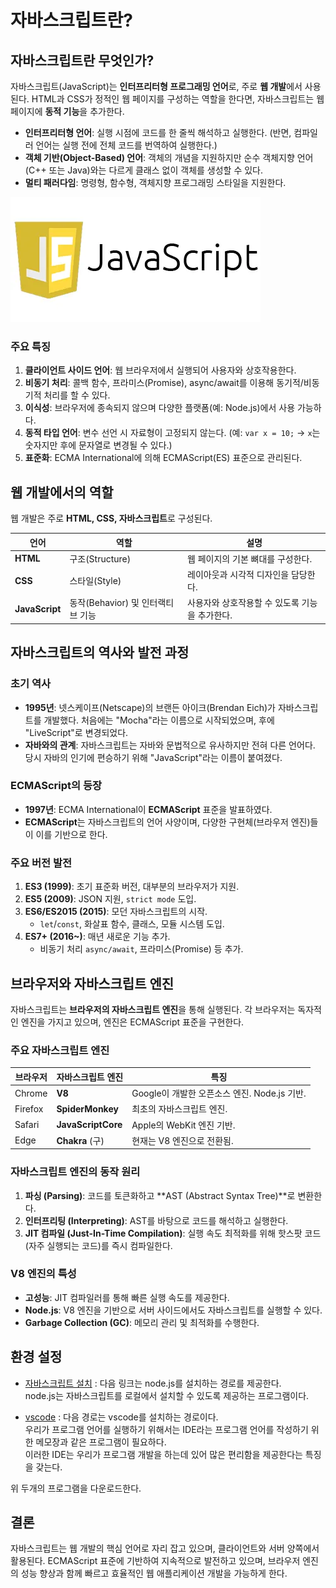 # 자바스크립트란?

## **자바스크립트란 무엇인가?**

자바스크립트(JavaScript)는 **인터프리터형 프로그래밍 언어**로, 주로 **웹 개발**에서 사용된다. HTML과 CSS가 정적인 웹 페이지를 구성하는 역할을 한다면, 자바스크립트는 웹 페이지에 **동적 기능**을 추가한다.

- **인터프리터형 언어**: 실행 시점에 코드를 한 줄씩 해석하고 실행한다. (반면, 컴파일러 언어는 실행 전에 전체 코드를 번역하여 실행한다.)
- **객체 기반(Object-Based) 언어**: 객체의 개념을 지원하지만 순수 객체지향 언어(C++ 또는 Java)와는 다르게 클래스 없이 객체를 생성할 수 있다.
- **멀티 패러다임**: 명령형, 함수형, 객체지향 프로그래밍 스타일을 지원한다.

<img src="00_img/javascript-logo.png"/>

### **주요 특징**
1. **클라이언트 사이드 언어**: 웹 브라우저에서 실행되어 사용자와 상호작용한다.
2. **비동기 처리**: 콜백 함수, 프라미스(Promise), async/await를 이용해 동기적/비동기적 처리를 할 수 있다.
3. **이식성**: 브라우저에 종속되지 않으며 다양한 플랫폼(예: Node.js)에서 사용 가능하다.
4. **동적 타입 언어**: 변수 선언 시 자료형이 고정되지 않는다. (예: `var x = 10;` → `x`는 숫자지만 후에 문자열로 변경될 수 있다.)
5. **표준화**: ECMA International에 의해 ECMAScript(ES) 표준으로 관리된다.


## **웹 개발에서의 역할**

웹 개발은 주로 **HTML, CSS, 자바스크립트**로 구성된다. 

| 언어         | 역할                                         | 설명                                       |
|--------------|---------------------------------------------|--------------------------------------------|
| **HTML**    | 구조(Structure)                              | 웹 페이지의 기본 뼈대를 구성한다.          |
| **CSS**     | 스타일(Style)                                | 레이아웃과 시각적 디자인을 담당한다.       |
| **JavaScript** | 동작(Behavior) 및 인터랙티브 기능         | 사용자와 상호작용할 수 있도록 기능을 추가한다.|



## **자바스크립트의 역사와 발전 과정**

### **초기 역사**
- **1995년**: 넷스케이프(Netscape)의 브랜든 아이크(Brendan Eich)가 자바스크립트를 개발했다. 처음에는 "Mocha"라는 이름으로 시작되었으며, 후에 "LiveScript"로 변경되었다.
- **자바와의 관계**: 자바스크립트는 자바와 문법적으로 유사하지만 전혀 다른 언어다. 당시 자바의 인기에 편승하기 위해 "JavaScript"라는 이름이 붙여졌다.

### **ECMAScript의 등장**
- **1997년**: ECMA International이 **ECMAScript** 표준을 발표하였다.
- **ECMAScript**는 자바스크립트의 언어 사양이며, 다양한 구현체(브라우저 엔진)들이 이를 기반으로 한다.

### **주요 버전 발전**
1. **ES3 (1999)**: 초기 표준화 버전, 대부분의 브라우저가 지원.
2. **ES5 (2009)**: JSON 지원, `strict mode` 도입.
3. **ES6/ES2015 (2015)**: 모던 자바스크립트의 시작.  
   - `let`/`const`, 화살표 함수, 클래스, 모듈 시스템 도입.
4. **ES7+ (2016~)**: 매년 새로운 기능 추가.  
   - 비동기 처리 `async/await`, 프라미스(Promise) 등 추가.


## **브라우저와 자바스크립트 엔진**

자바스크립트는 **브라우저의 자바스크립트 엔진**을 통해 실행된다. 각 브라우저는 독자적인 엔진을 가지고 있으며, 엔진은 ECMAScript 표준을 구현한다.

### **주요 자바스크립트 엔진**
| 브라우저       | 자바스크립트 엔진   | 특징                                |
|---------------|-------------------|------------------------------------|
| Chrome       | **V8**            | Google이 개발한 오픈소스 엔진. Node.js 기반. |
| Firefox      | **SpiderMonkey**  | 최초의 자바스크립트 엔진.          |
| Safari       | **JavaScriptCore** | Apple의 WebKit 엔진 기반.          |
| Edge         | **Chakra** (구)   | 현재는 V8 엔진으로 전환됨.         |

### **자바스크립트 엔진의 동작 원리**
1. **파싱 (Parsing)**: 코드를 토큰화하고 **AST (Abstract Syntax Tree)**로 변환한다.
2. **인터프리팅 (Interpreting)**: AST를 바탕으로 코드를 해석하고 실행한다.
3. **JIT 컴파일 (Just-In-Time Compilation)**: 실행 속도 최적화를 위해 핫스팟 코드(자주 실행되는 코드)를 즉시 컴파일한다.

### **V8 엔진의 특성**
- **고성능**: JIT 컴파일러를 통해 빠른 실행 속도를 제공한다.
- **Node.js**: V8 엔진을 기반으로 서버 사이드에서도 자바스크립트를 실행할 수 있다.
- **Garbage Collection (GC)**: 메모리 관리 및 최적화를 수행한다.


## 환경 설정
- [자바스크립트 설치](https://nodejs.org/ko) : 다음 링크는 node.js를 설치하는 경로를 제공한다. <br>
node.js는 자바스크립트를 로컬에서 설치할 수 있도록 제공하는 프로그램이다.

- [vscode](https://code.visualstudio.com/) : 다음 경로는 vscode를 설치하는 경로이다.<br>
우리가 프로그램 언어를 실행하기 위해서는 IDE라는 프로그램 언어를 작성하기 위한 메모장과 같은 프로그램이 필요하다. <br>
이러한 IDE는 우리가 프로그램 개발을 하는데 있어 많은 편리함을 제공한다는 특징을 갖는다.


위 두개의 프로그램을 다운로드한다.




## **결론**

자바스크립트는 웹 개발의 핵심 언어로 자리 잡고 있으며, 클라이언트와 서버 양쪽에서 활용된다. ECMAScript 표준에 기반하여 지속적으로 발전하고 있으며, 브라우저 엔진의 성능 향상과 함께 빠르고 효율적인 웹 애플리케이션 개발을 가능하게 한다.